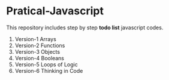 # Pratical-Javascript

This repository includes step by step **todo list** javascript codes.

1. Version-1 Arrays
2. Version-2 Functions
3. Version-3 Objects
4. Version-4 Booleans
5. Version-5 Loops of Logic
6. Version-6 Thinking in Code